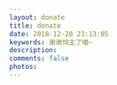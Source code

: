 ```yaml
---
layout: donate
title: donate
date: 2018-12-20 23:13:05
keywords: 谢谢饲主了喵~
description: 
comments: false
photos: 
---
```

